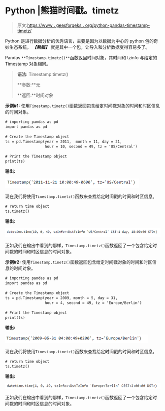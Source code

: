 # Python |熊猫时间戳。timetz

> 原文:[https://www . geesforgeks . org/python-pandas-timestamp-timetz/](https://www.geeksforgeeks.org/python-pandas-timestamp-timetz/)

Python 是进行数据分析的优秀语言，主要是因为以数据为中心的 python 包的奇妙生态系统。 ***【熊猫】*** 就是其中一个包，让导入和分析数据变得容易多了。

Pandas `**Timestamp.timetz()**`函数返回时间对象，其时间和 tzinfo 与给定的 Timestamp 对象相同。

> **语法:** Timestamp.timetz()
> 
> **参数:**无
> 
> **返回:**时间对象

**示例#1:** 使用`Timestamp.timetz()`函数返回包含给定时间戳对象的时间和时区信息的时间对象。

```
# importing pandas as pd
import pandas as pd

# Create the Timestamp object
ts = pd.Timestamp(year = 2011,  month = 11, day = 21, 
                  hour = 10, second = 49, tz = 'US/Central') 

# Print the Timestamp object
print(ts)
```

**输出:**

![](img/46bacf48d4678c79bc6cd69f1866e796.png)

现在我们将使用`Timestamp.timetz()`函数来查找给定时间戳的时间和时区信息。

```
# return time object
ts.timetz()
```

**输出:**

![](img/ad09548c9cac38e94bf0799b2ecc03e5.png)

正如我们在输出中看到的那样，`Timestamp.timetz()`函数返回了一个包含给定时间戳的时间和时区信息的时间对象。

**示例#2:** 使用`Timestamp.timetz()`函数返回包含给定时间戳对象的时间和时区信息的时间对象。

```
# importing pandas as pd
import pandas as pd

# Create the Timestamp object
ts = pd.Timestamp(year = 2009, month = 5, day = 31, 
                  hour = 4, second = 49, tz = 'Europe/Berlin')

# Print the Timestamp object
print(ts)
```

**输出:**

![](img/d98f3b94a4739afa3c5c3e1b0193125e.png)

现在我们将使用`Timestamp.timetz()`函数来查找给定时间戳的时间和时区信息。

```
# return time object
ts.timetz()
```

**输出:**

![](img/2050c39a29cbf16b1af98d4724a3cc7b.png)

正如我们在输出中看到的那样，`Timestamp.timetz()`函数返回了一个包含给定时间戳的时间和时区信息的时间对象。